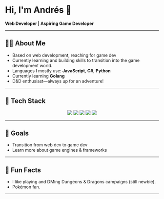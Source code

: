 <h1 align="left">Hi, I'm Andrés 👋</h1>

<p align="left">
  <b>Web Developer | Aspiring Game Developer</b>
</p>

---

## 👨‍💻 About Me

- Based on web development, reaching for game dev
- Currently learning and building skills to transition into the game development world.
- Languages I mostly use: **JavaScript**, **C#**, **Python**
- Currently learning **Golang**
- D&D enthusiast—always up for an adventure!

---

## 🧰 Tech Stack

<p align="center">
  <img src="https://img.shields.io/badge/-JavaScript-5E81AC?style=flat&logo=javascript&logoColor=white" />
  <img src="https://img.shields.io/badge/-C%23-88C0D0?style=flat&logo=csharp&logoColor=white" />
  <img src="https://img.shields.io/badge/-Python-A3BE8C?style=flat&logo=python&logoColor=white" />
  <img src="https://img.shields.io/badge/-Godot Engine-478CBF?style=flat&logo=godotengine&logoColor=white"/>
  <img src="https://img.shields.io/badge/-MonoGame-E73C00?style=flat&logo=monogame&logoColor=white"/>
</p>

---

## 🎯 Goals

- Transition from web dev to game dev
- Learn more about game engines & frameworks

---

## 🎲 Fun Facts

- I like playing and DMing Dungeons & Dragons campaigns (still newbie).
- Pokémon fan.

---
